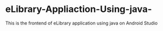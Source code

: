 # eLibrary-Appliaction-Using-java-
This is the frontend of eLibrary application using java on Android Studio 
